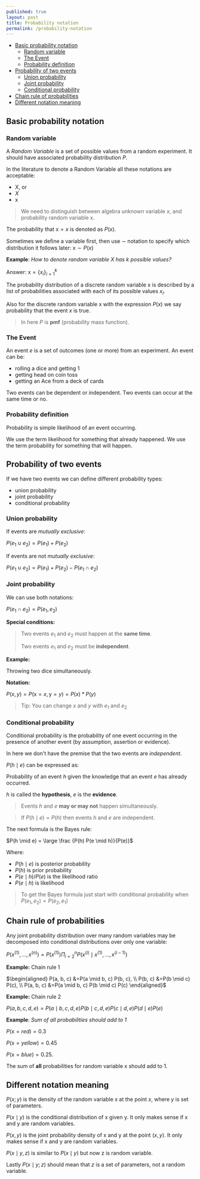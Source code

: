 ```yaml
---
published: true
layout: post
title: Probability notation
permalink: /probability-notation
---
```

- [Basic probability notation](#basic-probability-notation)
  - [Random variable](#random-variable)
  - [The Event](#the-event)
  - [Probability definition](#probability-definition)
- [Probability of two events](#probability-of-two-events)
  - [Union probability](#union-probability)
  - [Joint probability](#joint-probability)
  - [Conditional probability](#conditional-probability)
- [Chain rule of probabilities](#chain-rule-of-probabilities)
- [Different notation meaning](#different-notation-meaning)

## Basic probability notation

### Random variable

A *Random Variable* is a set of possible values from a random experiment. It should have associated probability distribution $P$.

In the literature to denote a Random Variable all these notations are acceptable:

* $\mathrm X$, or
* $X$
* $\mathrm x$

> We need to distinguish between algebra unknown variable $x$, and probability random variable $\mathrm x$.

The probability that $\mathrm x = x$ is denoted as $P( x )$. 

Sometimes we deﬁne a variable ﬁrst, then use $\sim$ notation to
specify which distribution it follows later: $\mathrm x ∼ P(x)$


**Example**: _How to denote random variable $X$ has $k$ possible values?_

Answer:
$\mathrm x = \{x_i\}_{i=1}^k$


The probability distribution of a discrete random variable $\mathrm x$ is described by a list of probabilities associated with each of its possible values $x_i$. 

Also for the discrete random variable $\mathrm x$ with the expression $P(x)$ we say probability that the event $x$ is true.

> In here $P$ is **pmf** (probability mass function).


### The Event

An event $e$ is a set of outcomes (one or more) from an experiment. An event can be:

* rolling a dice and getting 1
* getting head on coin toss
* getting an Ace from a deck of cards

Two events can be dependent or independent.
Two events can occur at the same time or no.

### Probability definition

Probability is simple likelihood of an event occurring.

We use the term likelihood for something that already happened. We use the term probability for something that will happen.


## Probability of two events
If we have two events we can define different probability types:

* union probability
* joint probability
* conditional probability


### Union probability

If events are _mutually exclusive_:

$P( e_1 \cup e_2) =P(e_1) + P(e_2)$

If events are not _mutually exclusive_:

$P( e_1 \cup e_2) =P(e_1) + P(e_2) -  P(e_1 \cap e_2)$ 

### Joint probability

We can use both notations:

$P( e_1 \cap e_2) = P(e_1, e_2)$

**Special conditions:**

> Two events $e_1$ and $e_2$ must happen at the **same time**. 
> 
> Two events $e_1$ and $e_2$ must be **independent**.

**Example:** 

Throwing two dice simultaneously.

**Notation:**

$P(x, y) = P(\mathrm x=x, \mathrm y=y) = P(x)*P(y)$

> Tip: You can change $x$ and $y$ with $e_1$ and $e_2$


### Conditional probability

Conditional probability is the probability of one event occurring in the presence of another event (by assumption, assertion or evidence).

In here we don't have the premise that the two events are _independent_.

$P(h \mid e)$ can be expressed as:

Probability of an event $h$ given the knowledge that an event $e$ has already occurred.

$h$ is called the **hypothesis**, $e$ is the **evidence**.

> Events $h$ and $e$ **may or may not** happen simultaneously.

> If $P(h \mid e) = P(h)$ then events $h$ and $e$ are independent.

The next formula is the Bayes rule:

$P(h \mid e) = \large \frac {P(h) P(e \mid h)}{P(e)}$

Where:

* $P(h \mid e)$ is posterior probability
* $P(h )$ is prior probability
* $P(e \mid h) / P(e)$ is the likelihood ratio
* $P(e \mid h)$ is likelihood

> To get the Bayes formula just start with  conditional probability when $P(e_1, e_2) = P(e_2, e_1)$


## Chain rule of probabilities

Any joint probability distribution over many random variables may be decomposed
into conditional distributions over only one variable:

$P\left(x^{(1)}, \ldots, x^{(n)}\right)=P\left(x^{(1)}\right) \Pi_{i=2}^{n} P\left(x^{(i)} \mid x^{(1)}, \ldots, x^{(i-1)}\right)$

**Example:** Chain rule 1

$\begin{aligned} P(a, b, c) &=P(a \mid b, c) P(b, c), \\ P(b, c) &=P(b \mid c) P(c), \\ P(a, b, c) &=P(a \mid b, c) P(b \mid c) P(c) \end{aligned}$

**Example:** Chain rule 2

$P(a, b, c, d, e)=P(a \mid b,c,d,e) P(b \mid c,d,e) P(c \mid d, e) P(d \mid e) P(e)$



**Example**: _Sum of all probabilities should add to 1_

$P(\mathrm x=red) = 0.3$

$P(\mathrm x=yellow) = 0.45$

$P(\mathrm x=blue) = 0.25$.

The sum of **all** probabilities for random variable $\mathrm x$ should add to 1.

## Different notation meaning

$P(x; y)$ is the density of the random variable $\mathrm x$ at the point $x$, where $y$ is set of parameters. 


$P(x \mid y)$ is the conditional distribution of $\mathrm x$ given $\mathrm y$. It only makes sense if $\mathrm x$ and $\mathrm y$ are random variables.


$P(x,y)$ is the joint probability density of $\mathrm x$ and $\mathrm y$ at the point $(x,y)$. It only makes sense if $\mathrm x$ and $\mathrm y$ are random variables. 

$P(x\mid y,z)$ is similar to $P(x\mid y)$ but now $\mathrm z$ is random variable.

Lastly $P(x\mid y;z)$ should mean that $z$ is a set of parameters, not a random variable.